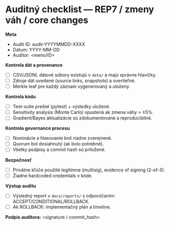 # Auditný checklist — REP7 / zmeny váh / core changes

**Meta**
- Audit ID: audit-YYYYMMDD-XXXX
- Dátum: YYYY-MM-DD
- Auditor: <meno/ID>

**Kontrola dát a provenance**
- [ ] CSV/JSONL dátové súbory existujú v `data/` a majú správne hlavičky.
- [ ] Zdroje dát uvedené (source links, snapshots) a overiteľné.
- [ ] Merkle leaf pre každý záznam vygenerovaný a uložený.

**Kontrola kódu**
- [ ] Test-suite prešiel (pytest) + výsledky uložené.
- [ ] Sensitivity analysis (Monte Carlo) spustená ak zmena váhy > ±5%.
- [ ] Gradient/Bayes aktualizácie sú zdokumentované a reproducibilné.

**Kontrola governance procesu**
- [ ] Nominácie a hlasovanie boli riadne zverejnené.
- [ ] Quorum bol dosiahnutý (ak bolo potrebné).
- [ ] Všetky podpisy a commit hash sú priložené.

**Bezpečnosť**
- [ ] Privátne kľúče použité legitímne (multisig), evidence of signing (2-of-3).
- [ ] Žiadne hardcoded credentials v kóde.

**Výstup auditu**
- [ ] Výsledný report v `docs/reports/` s odporúčaním: ACCEPT/CONDITIONAL/ROLLBACK.
- [ ] Ak ROLLBACK: implementačný plán a timeline.

**Podpis audítora:** <signature / commit_hash>
